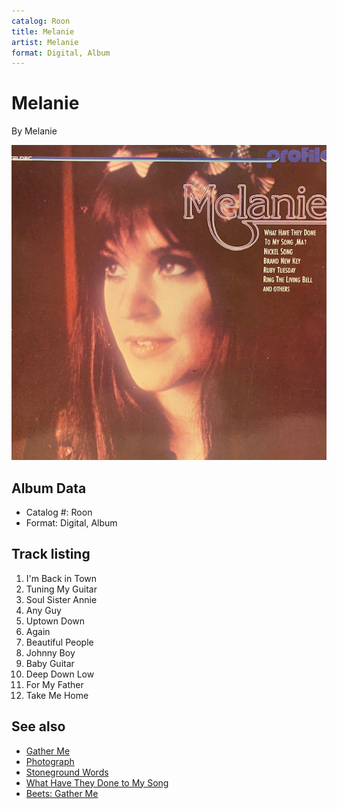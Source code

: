 ```yaml
---
catalog: Roon
title: Melanie
artist: Melanie
format: Digital, Album
---
```


# Melanie

By Melanie

![](../../assets/albumcovers/Melanie-Melanie.png)

## Album Data

- Catalog #: Roon
- Format: Digital, Album


## Track listing


1. I'm Back in Town
2. Tuning My Guitar
3. Soul Sister Annie
4. Any Guy
5. Uptown Down
6. Again
7. Beautiful People
8. Johnny Boy
9. Baby Guitar
10. Deep Down Low
11. For My Father
12. Take Me Home


## See also

- [Gather Me](Gather_Me.md)
- [Photograph](Photograph-_Double_Exposure.md)
- [Stoneground Words](Stoneground_Words.md)
- [What Have They Done to My Song](What_Have_They_Done_to_My_Song.md)
- [Beets: Gather Me](../../Beets/Melanie/Gather_Me.md)
